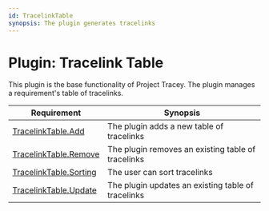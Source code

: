 ```yaml
---
id: TracelinkTable
synopsis: The plugin generates tracelinks
---
```


# Plugin: Tracelink Table

This plugin is the base functionality of Project Tracey.
The plugin manages a requirement's table of tracelinks.

<div class="tracey tracey-plugin-childrequirements">

| Requirement                                                                  | Synopsis                                           |
| ---------------------------------------------------------------------------- | -------------------------------------------------- |
| [TracelinkTable.Add](TracelinkTable/Add.md "TracelinkTable.Add")             | The plugin adds a new table of tracelinks          |
| [TracelinkTable.Remove](TracelinkTable/Remove.md "TracelinkTable.Remove")    | The plugin removes an existing table of tracelinks |
| [TracelinkTable.Sorting](TracelinkTable/Sorting.md "TracelinkTable.Sorting") | The user can sort tracelinks                       |
| [TracelinkTable.Update](TracelinkTable/Update.md "TracelinkTable.Update")    | The plugin updates an existing table of tracelinks |

</div>
